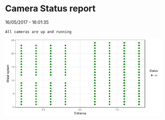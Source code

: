 Camera Status report
================
16/05/2017 - 16:01:35

    All cameras are up and running

![](camreport_files/figure-markdown_github/unnamed-chunk-2-1.png)
